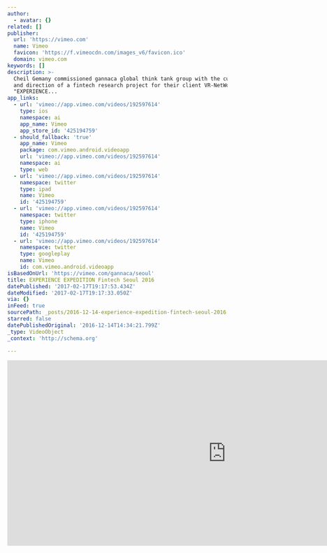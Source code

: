 ```yaml
---
author:
  - avatar: {}
related: []
publisher:
  url: 'https://vimeo.com'
  name: Vimeo
  favicon: 'https://f.vimeocdn.com/images_v6/favicon.ico'
  domain: vimeo.com
keywords: []
description: >-
  Cheil Gemany commissioned gannaca global think tank group with the curation
  and direction of a fintech research project for their client VR-NetWorld. The
  "EXPERIENCE...
app_links:
  - url: 'vimeo://app.vimeo.com/videos/192597614'
    type: ios
    namespace: ai
    app_name: Vimeo
    app_store_id: '425194759'
  - should_fallback: 'true'
    app_name: Vimeo
    package: com.vimeo.android.videoapp
    url: 'vimeo://app.vimeo.com/videos/192597614'
    namespace: ai
    type: web
  - url: 'vimeo://app.vimeo.com/videos/192597614'
    namespace: twitter
    type: ipad
    name: Vimeo
    id: '425194759'
  - url: 'vimeo://app.vimeo.com/videos/192597614'
    namespace: twitter
    type: iphone
    name: Vimeo
    id: '425194759'
  - url: 'vimeo://app.vimeo.com/videos/192597614'
    namespace: twitter
    type: googleplay
    name: Vimeo
    id: com.vimeo.android.videoapp
isBasedOnUrl: 'https://vimeo.com/gannaca/seoul'
title: EXPERIENCE EXPEDITION Fintech Seoul 2016
datePublished: '2017-02-17T19:17:53.434Z'
dateModified: '2017-02-17T19:17:33.050Z'
via: {}
inFeed: true
sourcePath: _posts/2016-12-14-experience-expedition-fintech-seoul-2016.md
starred: false
datePublishedOriginal: '2016-12-14T14:34:21.799Z'
_type: VideoObject
_context: 'http://schema.org'

---
```

<iframe src="https://cdn.embedly.com/widgets/media.html?src=https%3A%2F%2Fplayer.vimeo.com%2Fvideo%2F192597614&amp;src_secure=1&amp;url=https%3A%2F%2Fvimeo.com%2F192597614&amp;image=https%3A%2F%2Fi.vimeocdn.com%2Ffilter%2Foverlay%3Fsrc0%3Dhttps%253A%252F%252Fi.vimeocdn.com%252Fvideo%252F604395981_1280x544.jpg%26src1%3Dhttps%253A%252F%252Ff.vimeocdn.com%252Fimages_v6%252Fshare%252Fplay_icon_overlay.png&amp;key=b7d04c9b404c499eba89ee7072e1c4f7&amp;type=text%2Fhtml&amp;schema=vimeo" width="1000" height="425" scrolling="no" frameborder="0" allowfullscreen="" style=""></iframe>